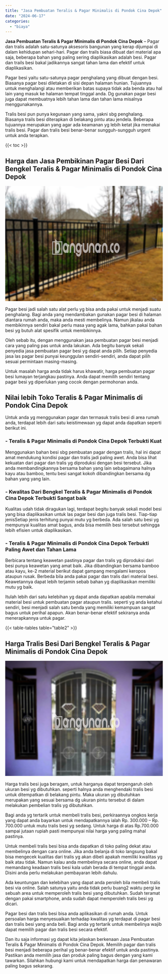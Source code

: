 ```yaml
---
title: "Jasa Pembuatan Teralis & Pagar Minimalis di Pondok Cina Depok"
date: "2024-06-17"
categories: 
  - "biaya"
---
```


**Jasa Pembuatan Teralis & Pagar Minimalis di Pondok Cina Depok** – Pagar dan tralis adalah satu-satunya aksesoris bangunan yang kerap dijumpai di dalam kehidupan sehari-hari. Pagar dan trails biasa dibuat dari material apa saja, beberapa bahan yang paling sering diaplikasikan adalah besi. Pagar dan trails besi bakal jadikannya sangat tahan lama dan efektif untuk diaplikasikan.

Pagar besi yaitu satu-satunya pagar penghalang yang dibuat dengan besi. Biasanya pagar besi diletakan di sisi depan halaman hunian. Tujuannya untuk menghalangi atau memberikan batas supaya tidak ada benda atau hal lain yang masuk ke halaman tempat tinggal anda. Dg gunakan pagar besi juga dapat membuatnya lebih tahan lama dan tahan lama misalnya menggunakannya.

Tralis besi pun punya kegunaan yang sama, yakni sbg penghalang. Biasanya trails besi diterapkan di belakang pintu atau jendela. Beberapa tujuannya merupakan yang agar ada keamanan yg lebih ketat jika memakai tralis besi. Pagar dan tralis besi benar-benar sungguh-sungguh urgent untuk anda terapkan.

{{< toc >}}

## Harga dan Jasa Pembikinan Pagar Besi Dari Bengkel Teralis & Pagar Minimalis di Pondok Cina Depok

![Jasa Pembuatan Teralis & Pagar Minimalis di Pondok Cina Depok](/images/pagar-minimalis-murah-20.png)

Pagar besi jadi salah satu alat perlu yg bisa anda pakai untuk menjadi suatu penghalang. Bagi anda yang mendambakan gunakan pagar besi di halaman diantara rumah anda, maka anda mesti membelinya. Namun jikalau anda membikinnya sendiri bakal perlu masa yang agak lama, bahkan pakai bahan besi yg butuh alat spesifik untuk membikinnya.

Oleh sebab itu, dengan menggunakan jasa pembuatan pagar besi menjadi cara yang paling pas untuk anda lakukan. Ada begitu banyak sekali penyedia jasa pembuatan pagar besi yg dapat anda pilih. Setiap penyedia jasa las pagar besi punyai keunggulan sendiri-sendiri, anda dapat pilih sesuai permintaan masing-masing.

Untuk masalah harga anda tidak harus khawatir, harga pembuatan pagar besi lumayan terjangkau pastinya. Anda dapat memilih sendiri tentang pagar besi yg diperlukan yang cocok dengan permohonan anda.

## Nilai lebih Toko Teralis & Pagar Minimalis di Pondok Cina Depok

Untuk anda yg menggunakan pagar dan termasuk tralis besi di area rumah anda, terdapat lebih dari satu keistimewaan yg dapat anda dapatkan seperti berikut ini.

### \- Teralis & Pagar Minimalis di Pondok Cina Depok Terbukti Kuat

Menggunakan bahan besi sbg pembuatan pagar dengan tralis, hal ini dapat amat mendukung kondisi pagar dan tralis jadi paling awet. Anda bisa lihat kekuatan dari pagar dan tralis yg diproduksi dengan besi tersebut. Jika anda membandingkannya bersama bahan yang lain sebagaimana halnya kayu atau bamboo, tentu besi sangat kokoh dibandingkan bersama dg bahan yang yang lain.

### \- Kwalitas Dari Bengkel Teralis & Pagar Minimalis di Pondok Cina Depok Terbukti Sangat baik

Kualitas udah tidak diragukan lagi, terdapat begitu banyak sekali model besi yang bisa diaplikasikan untuk las pagar besi dan juga tralis besi. Tiap-tiap jenisSetiap jenis terhitung punyai mutu yg berbeda. Ada salah satu besi yg mempunyai kualitas amat bagus, anda bisa memilih besi tersebut sehingga lebih efisien untuk diaplikasikan.

### \- Teralis & Pagar Minimalis di Pondok Cina Depok Terbukti Paling Awet dan Tahan Lama

Berbicara tentang keawetan pastinya pagar dan tralis yg diproduksi dari besi punya keawetan yang amat baik. Jika dibandingkan bersama bamboo atau kayu, ke-2 material berikut dapat gampang mengalami keropos ataupun rusak. Berbeda bila anda pakai pagar dan tralis dari material besi. Keawetannya dapat lebih terjamin sebab bahan yg diaplikasikan memiliki mutu yg baik.

Itulah lebih dari satu kelebihan yg dapat anda dapatkan apabila memakai material besi untuk pembuatan pagar ataupun tralis. seperti yg anda ketahui sendiri, besi menjadi salah satu benda yang memiliki kemampuan sangat bagus untuk perihal apapun. Akan benar-benar efektif sekiranya anda menerapkannya untuk pagar.

{{< table-tables table="table2" >}}

## Harga Tralis Besi Dari Bengkel Teralis & Pagar Minimalis di Pondok Cina Depok

![Jasa Pembuatan Teralis & Pagar Minimalis di Pondok Cina Depok](/images/teralis-minimalis-murah-11.png)

Harga tralis besi juga beragam, untuk harganya dapat terpengaruh oleh ukuran besi yg dibutuhkan. seperti halnya anda menghendaki tralis besi untuk ditempatkan di belakang pintu. Maka ukuran yg dibutuhkan merupakan yang sesuai bersama dg ukuran pintu tersebut di dalam melakukan pembelian tralis yg dibutuhkan.

Bagi anda yg tertarik untuk membeli tralis besi, perkiraannya ongkos kerja yang dapat anda bayarkan untuk mendapatkannya ialah Rp. 300.000 – Rp. 700.000 untuk mutu tralis besi yg sedang. Untuk harga di atas Rp.700.000 sampai jutaan rupiah pasti mempunyai nilai harga yang paling mahal pastinya.

Untuk membeli tralis besi bisa anda dapatkan di toko paling dekat atau membelinya dengan cara online. Jika anda belanja di toko langsung bakal bisa mengecek kualitas dari tralis yg akan dibeli apakah memiliki kwalitas yg baik atau tidak. Namun kalau anda membelinya secara online, anda dapat memandang keadaan tralis besi kala udah berada di tempat tinggal anda. Disini anda perlu melakukan pembayaran lebih dahulu.

Ada keuntungan dan kelebihan yang dapat anda peroleh bila membeli tralis besi via online. Salah satunya yaitu anda tidak perlu buang2 waktu pergi ke sebuah area untuk memperoleh tralis besi yang dibutuhkan. Sudah teramat dengan pakai smartphone, anda sudah dapat memperoleh tralis besi yg dicari.

Pagar besi dan tralis besi bisa anda aplikasikan di rumah anda. Untuk persoalan harga menyesuaikan terhadap kwalitas yg terdapat di pagar besi dan tralis besi yang anda beli. Bagi anda yg tertarik untuk membelinya wajib dapat memilih pagar dan tralis besi secara efektif.

Dan itu saja informasi yg dapat kita jelaskan berkenaan Jasa Pembuatan Teralis & Pagar Minimalis di Pondok Cina Depok. Memilih pagar dan tralis besi menjadi beberapa perihal yg benar-benar efektif untuk anda pastinya. Pastikan anda memilih jasa dan produk paling bagus dengan yang kami tawarkan. Silahkan hubungi kami untuk mendapatkan harga dan penawaran paling bagus sekarang.
